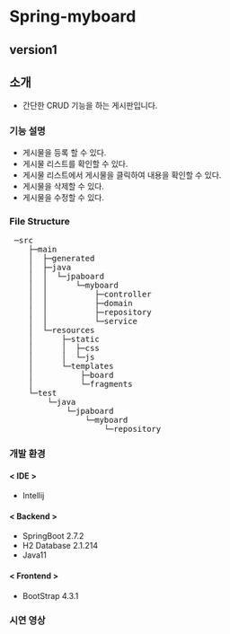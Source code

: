 # Spring-myboard

## version1

## 소개
  - 간단한 CRUD 기능을 하는 게시판입니다.
  
### 기능 설명
  - 게시물을 등록 할 수 있다.
  - 게시물 리스트를 확인할 수 있다.
  - 게시물 리스트에서 게시물을 클릭하여 내용을 확인할 수 있다.
  - 게시물을 삭제할 수 있다.
  - 게시물을 수정할 수 있다.
  
### File Structure
<pre>
 ─src
    ├─main
    │  ├─generated
    │  ├─java
    │  │  └─jpaboard
    │  │      └─myboard
    │  │          ├─controller
    │  │          ├─domain
    │  │          ├─repository
    │  │          └─service
    │  └─resources
    │      ├─static
    │      │  ├─css
    │      │  └─js
    │      └─templates
    │          ├─board
    │          └─fragments
    └─test
        └─java
            └─jpaboard
                └─myboard
                    └─repository
</pre>

### 개발 환경
  #### < IDE >
  - Intellij
  #### < Backend >
  - SpringBoot 2.7.2
  - H2 Database 2.1.214
  - Java11
  #### < Frontend >
  - BootStrap 4.3.1
  
### 시연 영상
